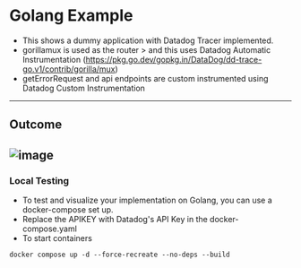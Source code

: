 # Golang Example
- This shows a dummy application with Datadog Tracer implemented.
- gorillamux is used as the router > and this uses Datadog Automatic Instrumentation (https://pkg.go.dev/gopkg.in/DataDog/dd-trace-go.v1/contrib/gorilla/mux)
- getErrorRequest and api endpoints are custom instrumented using Datadog Custom Instrumentation
---
## Outcome
![image](https://github.com/jon94/datadog-examples/assets/40360784/27fbbfaf-9d08-4ee7-82f3-7fad5f203e24)
---
### Local Testing
- To test and visualize your implementation on Golang, you can use a docker-compose set up. 
- Replace the APIKEY with Datadog's API Key in the docker-compose.yaml
- To start containers
```
docker compose up -d --force-recreate --no-deps --build
```
